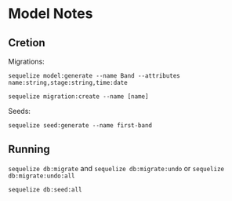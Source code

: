 # Model Notes

## Cretion

Migrations:

`sequelize model:generate --name Band --attributes name:string,stage:string,time:date`

`sequelize migration:create --name [name]`

Seeds:

`sequelize seed:generate --name first-band`

## Running

`sequelize db:migrate` and `sequelize db:migrate:undo` or `sequelize db:migrate:undo:all`

`sequelize db:seed:all`
